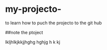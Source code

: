 # my-projecto-
to learn how to puch the projecto to the git hub

##note the ptoject 

lkljhlkjkkjjhghg hghjg h k kj  
